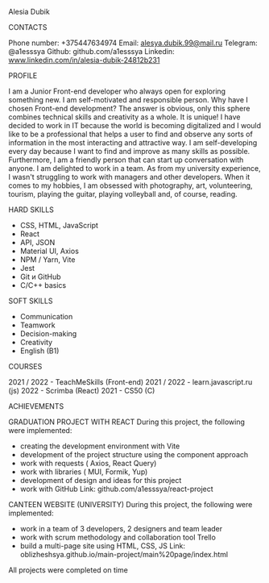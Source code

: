 Alesia Dubik


CONTACTS

Phone number: +375447634974
Email: alesya.dubik.99@mail.ru
Telegram: @a1esssya
Github: github.com/a1esssya
Linkedin: www.linkedin.com/in/alesia-dubik-24812b231


PROFILE

I am a Junior Front-end developer who always open for exploring something new. I am self-motivated and responsible person. Why have I chosen Front-end development? The answer is obvious, only this sphere combines technical skills and creativity as a whole. It is unique! I have decided to work in IT because the world is becoming digitalized and I would like to be a professional that helps a user to find and observe any sorts of information in the most interacting and attractive way. I am self-developing every day because I want to find and improve as many skills as possible. Furthermore, I am a friendly person that can start up conversation with anyone. I am delighted to work in a team. As from my university experience, I wasn't struggling to work with managers and other developers.
When it comes to my hobbies, I am obsessed with photography, art, volunteering, tourism, playing the guitar, playing volleyball and, of course, reading.


HARD SKILLS

- CSS, HTML, JavaScript
- React
- API, JSON
- Material UI, Axios
- NPM / Yarn, Vite
- Jest
- Git и GitHub
- C/C++ basics


SOFT SKILLS

- Communication
- Teamwork
- Decision-making
- Creativity
- English (B1)


COURSES

2021 / 2022 - TeachMeSkills (Front-end)
2021 / 2022 - learn.javascript.ru (js)
2022 - Scrimba (React)
2021 - CS50 (C)


ACHIEVEMENTS

GRADUATION PROJECT WITH REACT
During this project, the following were implemented:
- creating the development environment with Vite
- development of the project structure using the component approach
- work with requests ( Axios, React Query)
- work with libraries ( MUI, Formik, Yup)
- development of design and ideas for this project
- work with GitHub
Link: github.com/a1esssya/react-project

CANTEEN WEBSITE (UNIVERSITY)
During this project, the following were implemented:
- work in a team of 3 developers, 2 designers and team leader
- work with scrum methodology and collaboration tool Trello
- build a multi-page site using HTML, CSS, JS
Link: oblizheshsya.github.io/main-project/main%20page/index.html

All projects were completed on time
